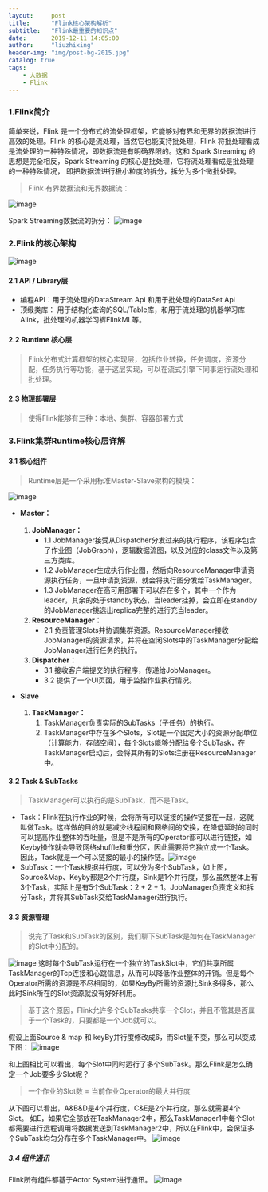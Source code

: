 ```yaml
---
layout:     post
title:      "Flink核心架构解析"
subtitle:   "Flink最重要的知识点"
date:       2019-12-11 14:05:00
author:     "liuzhixing"
header-img: "img/post-bg-2015.jpg"
catalog: true
tags:
    - 大数据
    - Flink
---
```



### 1.Flink简介
简单来说，Flink 是一个分布式的流处理框架，它能够对有界和无界的数据流进行高效的处理。Flink 的核心是流处理，当然它也能支持批处理，Flink 将批处理看成是流处理的一种特殊情况，即数据流是有明确界限的。这和 Spark Streaming 的思想是完全相反，Spark Streaming 的核心是批处理，它将流处理看成是批处理的一种特殊情况， 即把数据流进行极小粒度的拆分，拆分为多个微批处理。

> Flink 有界数据流和无界数据流：

![image](http://note.youdao.com/yws/res/1940/30A88E29B03A44AAAFD471111C8B7B60)

Spark Streaming数据流的拆分：
![image](http://note.youdao.com/yws/res/1942/74CB2D044E0442F697C2DF3A3246DDBD)

### 2.Flink的核心架构
![image](http://note.youdao.com/yws/res/1944/4A109DA0E99F433FA2F7C0625FBE1364)

#### 2.1 API / Library层
- 编程API：用于流处理的DataStream Api 和用于批处理的DataSet Api
- 顶级类库： 用于结构化查询的SQL/Table库，和用于流处理的机器学习库Alink，批处理的机器学习裤FlinkML等。

#### 2.2 Runtime 核心层
> Flink分布式计算框架的核心实现层，包括作业转换，任务调度，资源分配，任务执行等功能，基于这层实现，可以在流式引擎下同事运行流处理和批处理。

#### 2.3 物理部署层
> 使得Flink能够有三种：本地、集群、容器部署方式

### 3.Flink集群Runtime核心层详解

#### 3.1 核心组件
> Runtime层是一个采用标准Master-Slave架构的模块：

![image](http://note.youdao.com/yws/res/2057/0203F70DA27844CF800391E3AF6708F4)
 - **Master：**
    1. **JobManager：**
        - 1.1 JobManager接受从Dispatcher分发过来的执行程序，该程序包含了作业图（JobGraph），逻辑数据流图，以及对应的class文件以及第三方类库。
        - 1.2 JobManager生成执行作业图，然后向ResourceManager申请资源执行任务，一旦申请到资源，就会将执行图分发给TaskManager。
        - 1.3 JobManager在高可用部署下可以存在多个，其中一个作为leader，其余的处于standby状态，当leader挂掉，会立即在standby的JobManager挑选出replica完整的进行充当leader。
    2. **ResourceManager：**
        - 2.1 负责管理Slots并协调集群资源。ResourceManager接收JobManager的资源请求，并将在空闲Slots中的TaskManager分配给JobManager进行任务的执行。
    3. **Dispatcher：**
        - 3.1 接收客户端提交的执行程序，传递给JobManager。
        - 3.2 提供了一个UI页面，用于监控作业执行情况。

 - **Slave**
    1. **TaskManager：**
        1. TaskManager负责实际的SubTasks（子任务）的执行。
        2. TaskManager中存在多个Slots，Slot是一个固定大小的资源分配单位（计算能力，存储空间），每个Slots能够分配给多个SubTask，在TaskManager启动后，会将其所有的Slots注册在ResourceManager中。

#### 3.2 Task & SubTasks
> TaskManager可以执行的是SubTask，而不是Task。
- Task：Flink在执行作业的时候，会将所有可以链接的操作链接在一起，这就叫做Task。这样做的目的就是减少线程间和网络间的交换，在降低延时的同时可以提高作业整体的吞吐量，但是不是所有的Operator都可以进行链接，如Keyby操作就会导致网络shuffle和重分区，因此需要将它独立成一个Task。因此，Task就是一个可以链接的最小的操作链。![image](http://note.youdao.com/yws/res/2073/21C4AC3471F74980A47C75CA6826EDD1)
- SubTask：一个Task根据并行度，可以分为多个SubTask，如上图，Source&Map、Keyby都是2个并行度，Sink是1个并行度，那么虽然整体上有3个Task，实际上是有5个SubTask：2 + 2 + 1。JobManager负责定义和拆分Task，并将其SubTask交给TaskManager进行执行。



#### 3.3 资源管理
> 说完了Task和SubTask的区别，我们聊下SubTask是如何在TaskManager的Slot中分配的。

![image](http://note.youdao.com/yws/res/2092/4B901ACF57BF4E669FCBB45A0552D169)
这时每个SubTask运行在一个独立的TaskSlot中，它们共享所属TaskManager的Tcp连接和心跳信息，从而可以降低作业整体的开销。但是每个Operator所需的资源是不尽相同的，如果KeyBy所需的资源比Sink多得多，那么此时Sink所在的Slot资源就没有好好利用。

> 基于这个原因，Flink允许多个SubTasks共享一个Slot，并且不管其是否属于一个Task的，只要都是一个Job就可以。

假设上面Source & map 和 keyBy并行度修改成6，而Slot量不变，那么可以变成下图：
![image](http://note.youdao.com/yws/res/2103/593B2C70F47149A6890BE0123A795E37)

和上图相比可以看出，每个Slot中同时运行了多个SubTask。那么Flink是怎么确定一个Job要多少Slot呢？
> 一个作业的Slot数 = 当前作业Operator的最大并行度

从下图可以看出，A&B&D是4个并行度，C&E是2个并行度，那么就需要4个Slot。
如E，如果它全部放在TaskManager2中，那么TaskManager1中每个Slot都需要进行远程调用将数据发送到TaskManager2中，所以在Flink中，会保证多个SubTask均匀分布在多个TaskManager中。
![image](http://note.youdao.com/yws/res/2112/22A5F719703F4D76BB331544685B208D)


##### 3.4 组件通讯
Flink所有组件都基于Actor System进行通讯。
    ![image](http://note.youdao.com/yws/res/2125/8AD35A2FBC854F4FB201E34E5A4A8E0C)